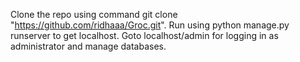 Clone the repo using command git clone "https://github.com/ridhaaa/Groc.git".
Run using python manage.py runserver to get localhost.
Goto localhost/admin for logging in as administrator and manage databases.
